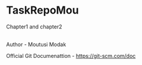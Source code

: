 # TaskRepoMou
Chapter1 and chapter2

<br>
Author - Moutusi Modak

<br>

Official Git Documenattion - https://git-scm.com/doc
